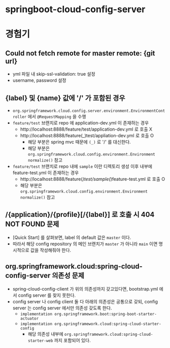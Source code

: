 # springboot-cloud-config-server


# 경험기
## Could not fetch remote for master remote: {git url}
* yml 파일 내 skip-ssl-validation: true 설정
* username, password 설정

## {label} 및 {name} 값에 '/' 가 포함된 경우
* `org.springframework.cloud.config.server.environment.EnvironmentController` 에서 `@RequestMapping` 을 수행
* `feature/test` 브랜치로 repo 에 application-dev.yml 이 존재하는 경우
    * http://localhost:8888/feature/test/application-dev.yml 로 호출 X
    * http://localhost:8888/feature(_)test/appliation-dev.yml 로 호출 O 
        * 해당 부분은 spring mvc 때문에 `(_)` 로 '/' 를 대신한다.
        * 해당 부분은 `org.springframework.cloud.config.environment.Environment normalize()` 참고
* `feature/test` 브랜치로 repo 내에 `sample` 이란 디렉토리 생성 이후 내부에 feature-test.yml 이 존재하는 경우
    * http://localhost:8888/feature(_)test/sample(_)feature-test.yml 로 호출 O
    * 해당 부분은 `org.springframework.cloud.config.environment.Environment normalize()` 참고    
        
## /{application}/{profile}[/{label}] 로 호출 시 404 NOT FOUND 문제
* [Quick Start] 를 살펴보면, label 의 default 값은 `master` 이다. 
* 따라서 해당 config repository 의 메인 브랜치가 `master` 가 아니라 `main` 이면 명시적으로 값을 작성해줘야 한다.

## org.springframework.cloud:spring-cloud-config-server 의존성 문제
* spring-cloud-config-client 가 위의 의존성까지 갖고있다면, bootstrap.yml 에서 config server 를 찾지 못한다.
* config server 나 config client 둘 다 아래의 의존성은 공통으로 갖되, config server 는 config server 에서만 의존성 갖도록 한다.
    * `implementation org.springframework.boot:spring-boot-starter-actuator`
    * `implementation org.springframework.cloud:spring-cloud-starter-config`
        * 해당 의존성 내부에 `org.springframework.cloud:spring-cloud-starter-web` 까지 포함되어 있다. 
